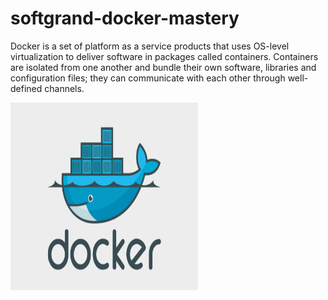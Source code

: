 # softgrand-docker-mastery
Docker is a set of platform as a service products that uses OS-level virtualization to deliver software in packages called containers. Containers are isolated from one another and bundle their own software, libraries and configuration files; they can communicate with each other through well-defined channels.

<img src="docker.png" height="300" width="300"></img>
